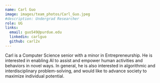 ```yaml
---
name: Carl Guo
image: images/team_photos/Carl_Guo.jpeg
#description: Undergrad Researcher
role: UG
links:
  email: guo549@purdue.edu
  linkedin: carlguo
  github: carl2x
---
```


Carl is a Computer Science senior with a minor in Entrepreneurship. He is interested in enabling AI to assist and empower human activities and behaviors in novel ways. In general, he is also interested in algorithmic and interdisciplinary problem-solving, and would like to advance society to maximize individual potential.
